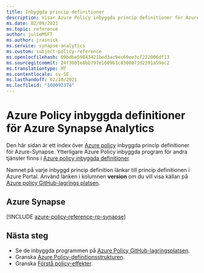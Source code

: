 ```yaml
---
title: Inbyggda princip definitioner
description: Visar Azure Policy inbyggda princip definitioner för Azure Synapse Analytics. Dessa inbyggda princip definitioner tillhandahåller vanliga metoder för att hantera dina Azure-resurser.
ms.date: 02/09/2021
ms.topic: reference
author: julieMSFT
ms.author: jrasnick
ms.service: synapse-analytics
ms.custom: subject-policy-reference
ms.openlocfilehash: 09bdbe59843421bed3ac9ec69ee3cf222006df13
ms.sourcegitcommit: 24f30b1e8bb797e1609b1c8300871d2391a59ac2
ms.translationtype: MT
ms.contentlocale: sv-SE
ms.lasthandoff: 02/10/2021
ms.locfileid: "100092374"
---
```

# <a name="azure-policy-built-in-definitions-for-azure-synapse-analytics"></a>Azure Policy inbyggda definitioner för Azure Synapse Analytics 

Den här sidan är ett index över [Azure policy](../governance/policy/overview.md) inbyggda princip definitioner för Azure-Synapse. Ytterligare Azure Policy inbyggda program för andra tjänster finns i [Azure policy inbyggda definitioner](../governance/policy/samples/built-in-policies.md).

Namnet på varje inbyggd princip definition länkar till princip definitionen i Azure Portal. Använd länken i kolumnen **version** om du vill visa källan på [Azure policy GitHub-lagrings platsen](https://github.com/Azure/azure-policy).

## <a name="azure-synapse"></a>Azure Synapse

[!INCLUDE [azure-policy-reference-rp-synapse](../../includes/policy/reference/byrp/microsoft.synapse.md)]

## <a name="next-steps"></a>Nästa steg

- Se de inbyggda programmen på [Azure Policy GitHub-lagringsplatsen](https://github.com/Azure/azure-policy).
- Granska [Azure Policy-definitionsstrukturen](../governance/policy/concepts/definition-structure.md).
- Granska [Förstå policy-effekter](../governance/policy/concepts/effects.md).

